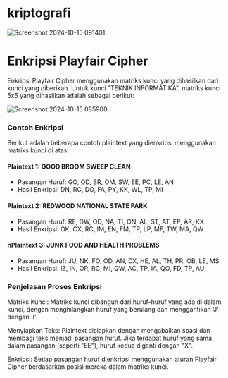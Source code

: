 # kriptografi

![Screenshot 2024-10-15 091401](https://github.com/user-attachments/assets/09878395-77bf-46bb-b50e-a73367ec8513)



# Enkripsi Playfair Cipher

 Enkripsi Playfair Cipher menggunakan matriks kunci yang dihasilkan dari kunci yang diberikan. Untuk kunci "TEKNIK INFORMATIKA", matriks kunci 5x5 yang dihasilkan adalah sebagai berikut:

![Screenshot 2024-10-15 085900](https://github.com/user-attachments/assets/e4b1ec51-5d2f-4cb2-b4e9-cd2a0505d9d5)

### Contoh Enkripsi
Berikut adalah beberapa contoh plaintext yang dienkripsi menggunakan matriks kunci di atas:

#### Plaintext 1: GOOD BROOM SWEEP CLEAN

- Pasangan Huruf: GO, OD, BR, OM, SW, EE, PC, LE, AN
- Hasil Enkripsi: DN, RC, DO, FA, PY, KK, WL, TP, MI

#### Plaintext 2: REDWOOD NATIONAL STATE PARK

- Pasangan Huruf: RE, DW, OD, NA, TI, ON, AL, ST, AT, EP, AR, KX
- Hasil Enkripsi: OK, CX, RC, IM, EN, FM, TP, LP, MF, TW, MA, QW
  
#### nPlaintext 3: JUNK FOOD AND HEALTH PROBLEMS
- Pasangan Huruf: JU, NK, FO, OD, AN, DX, HE, AL, TH, PR, OB, LE, MS
- Hasil Enkripsi: IZ, IN, OR, RC, MI, QW, AC, TP, IA, QO, FD, TP, AU
  
### Penjelasan Proses Enkripsi
Matriks Kunci: Matriks kunci dibangun dari huruf-huruf yang ada di dalam kunci, dengan menghilangkan huruf yang berulang dan menggantikan 'J' dengan 'I'.


Menyiapkan Teks: Plaintext disiapkan dengan mengabaikan spasi dan membagi teks menjadi pasangan huruf. Jika terdapat huruf yang sama dalam pasangan (seperti "EE"), huruf kedua diganti dengan "X".


Enkripsi: Setiap pasangan huruf dienkripsi menggunakan aturan Playfair Cipher berdasarkan posisi mereka dalam matriks kunci.
